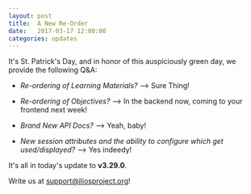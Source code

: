 ```yaml
---
layout: post
title:  A New Re-Order
date:   2017-03-17 12:00:00
categories: updates
---
```

It's St. Patrick's Day, and in honor of this auspiciously green day, we provide the following Q&A:

* _Re-ordering of Learning Materials?_
--> Sure Thing!

* _Re-ordering of Objectives?_
--> In the backend now, coming to your frontend next week!  

* _Brand New API Docs?_
--> Yeah, baby!

* _New session attributes and the ability to configure which get used/displayed?_
--> Yes indeedy!


It's all in today's update to __v3.29.0__.

Write us at [support@iliosproject.org](mailto:support@iliosproject.org?subject=feedback)!
